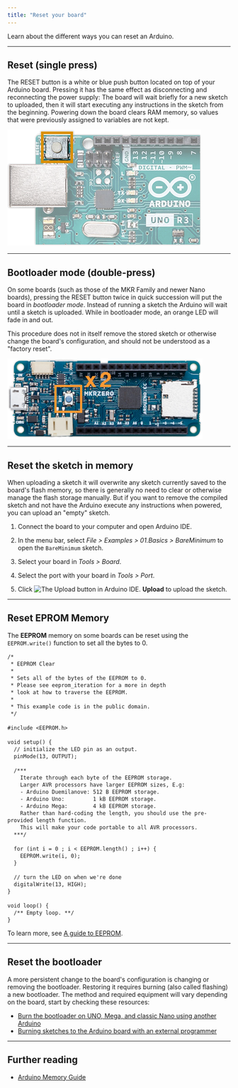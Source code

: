 ```yaml
---
title: "Reset your board"
---
```


Learn about the different ways you can reset an Arduino.

---

## Reset (single press)

The RESET button is a white or blue push button located on top of your Arduino board. Pressing it has the same effect as disconnecting and reconnecting the power supply: The board will wait briefly for a new sketch to uploaded, then it will start executing any instructions in the sketch from the beginning. Powering down the board clears RAM memory, so values that were previously assigned to variables are not kept.

![The RESET button on Arduino UNO R3.](img/uno-reset-button.png)

---

## Bootloader mode (double-press)

On some boards (such as those of the MKR Family and newer Nano boards), pressing the RESET button twice in quick succession will put the board in _bootloader mode_. Instead of running a sketch the Arduino will wait until a sketch is uploaded. While in bootloader mode, an orange LED will fade in and out.

This procedure does not in itself remove the stored sketch or otherwise change the board's configuration, and should not be understood as a "factory reset".

![The RESET button on Arduino Zero with an "x2" label graphic.](img/zero-reset-button-double.png)

---

## Reset the sketch in memory

When uploading a sketch it will overwrite any sketch currently saved to the board's flash memory, so there is generally no need to clear or otherwise manage the flash storage manually. But if you want to remove the compiled sketch and not have the Arduino execute any instructions when powered, you can upload an "empty" sketch.

1. Connect the board to your computer and open Arduino IDE.

2. In the menu bar, select _File > Examples > 01.Basics > BareMinimum_ to open the `BareMinimum` sketch.

3. Select your board in _Tools > Board_.

4. Select the port with your board in _Tools > Port_.

5. Click ![The Upload button in Arduino IDE.](img/symbol_upload.png) **Upload** to upload the sketch.

---

## Reset EPROM Memory

The **EEPROM** memory on some boards can be reset using the `EEPROM.write()` function to set all the bytes to 0.

```arduino
/*
 * EEPROM Clear
 *
 * Sets all of the bytes of the EEPROM to 0.
 * Please see eeprom_iteration for a more in depth
 * look at how to traverse the EEPROM.
 *
 * This example code is in the public domain.
 */

#include <EEPROM.h>

void setup() {
  // initialize the LED pin as an output.
  pinMode(13, OUTPUT);

  /***
    Iterate through each byte of the EEPROM storage.
    Larger AVR processors have larger EEPROM sizes, E.g:
    - Arduino Duemilanove: 512 B EEPROM storage.
    - Arduino Uno:         1 kB EEPROM storage.
    - Arduino Mega:        4 kB EEPROM storage.
    Rather than hard-coding the length, you should use the pre-provided length function.
    This will make your code portable to all AVR processors.
  ***/

  for (int i = 0 ; i < EEPROM.length() ; i++) {
    EEPROM.write(i, 0);
  }

  // turn the LED on when we're done
  digitalWrite(13, HIGH);
}

void loop() {
  /** Empty loop. **/
}
```

To learn more, see [A guide to EEPROM](https://docs.arduino.cc/learn/programming/eeprom-guide).

---

## Reset the bootloader

A more persistent change to the board's configuration is changing or removing the bootloader. Restoring it requires burning (also called flashing) a new bootloader. The method and required equipment will vary depending on the board, start by checking these resources:

* [Burn the bootloader on UNO, Mega, and classic Nano using another Arduino](https://support.arduino.cc/hc/en-us/articles/4841602539164-Burn-the-bootloader-on-UNO-Mega-and-classic-Nano-using-another-Arduino)
* [Burning sketches to the Arduino board with an external programmer](https://docs.arduino.cc/hacking/software/Programmer)

---

## Further reading

* [Arduino Memory Guide](https://docs.arduino.cc/learn/programming/memory-guide#measuring-memory-usage-in-arduino-boards)
